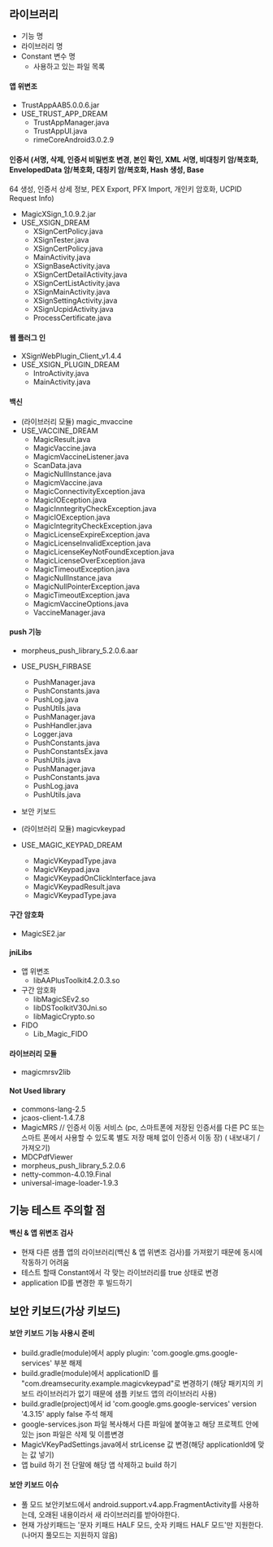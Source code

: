## 라이브러리
* 기능 명
* 라이브러리 명
* Constant 변수 명
  - 사용하고 있는 파일 목록

#### 앱 위변조
* TrustAppAAB5.0.0.6.jar
* USE_TRUST_APP_DREAM
  - TrustAppManager.java
  - TrustAppUI.java
  - rimeCoreAndroid3.0.2.9

#### 인증서 (서명, 삭제, 인증서 비밀번호 변경, 본인 확인, XML 서명, 비대칭키 암/복호화, EnvelopedData 암/복호화, 대칭키 암/복호화, Hash 생성, Base
  64 생성, 인증서 상세 정보, PEX Export, PFX Import, 개인키 암호화, UCPID Request Info)
* MagicXSign_1.0.9.2.jar
* USE_XSIGN_DREAM
  - XSignCertPolicy.java
  - XSignTester.java
  - XSignCertPolicy.java
  - MainActivity.java
  - XSignBaseActivity.java
  - XSignCertDetailActivity.java
  - XSignCertListActivity.java
  - XSignMainActivity.java
  - XSignSettingActivity.java
  - XSignUcpidActivity.java
  - ProcessCertificate.java

#### 웹 플러그 인
* XSignWebPlugin_Client_v1.4.4
* USE_XSIGN_PLUGIN_DREAM
  - IntroActivity.java
  - MainActivity.java

#### 백신
* (라이브러리 모듈) magic_mvaccine
* USE_VACCINE_DREAM
  - MagicResult.java
  - MagicVaccine.java
  - MagicmVaccineListener.java
  - ScanData.java
  - MagicNullInstance.java
  - MagicmVaccine.java
  - MagicConnectivityException.java
  - MagicIOEception.java
  - MagicInntegrityCheckException.java
  - MagicIOException.java
  - MagicIntegrityCheckException.java
  - MagicLicenseExpireException.java
  - MagicLicenseInvalidException.java
  - MagicLicenseKeyNotFoundException.java
  - MagicLicenseOverException.java
  - MagicTimeoutException.java
  - MagicNullInstance.java
  - MagicNullPointerException.java
  - MagicTimeoutException.java
  - MagicmVaccineOptions.java
  - VaccineManager.java

#### push 기능
* morpheus_push_library_5.2.0.6.aar
* USE_PUSH_FIRBASE
  - PushManager.java
  - PushConstants.java
  - PushLog.java
  - PushUtils.java
  - PushManager.java
  - PushHandler.java
  - Logger.java
  - PushConstants.java
  - PushConstantsEx.java
  - PushUtils.java
  - PushManager.java
  - PushConstants.java
  - PushLog.java
  - PushUtils.java

* 보안 키보드
* (라이브러리 모듈) magicvkeypad
* USE_MAGIC_KEYPAD_DREAM
  - MagicVKeypadType.java
  - MagicVKeypad.java
  - MagicVKeypadOnClickInterface.java
  - MagicVKeypadResult.java
  - MagicVKeypadType.java

#### 구간 암호화
* MagicSE2.jar

#### jniLibs
  * 앱 위변조
    - libAAPlusToolkit4.2.0.3.so
  * 구간 암호화
    - libMagicSEv2.so
    - libDSToolkitV30Jni.so
    - libMagicCrypto.so
  * FIDO
    - Lib_Magic_FIDO

#### 라이브러리 모듈
  - magicmrsv2lib

#### Not Used library

- commons-lang-2.5
- jcaos-client-1.4.7.8
- MagicMRS // 인증서 이동 서비스 (pc, 스마트폰에 저장된 인증서를 다른 PC 또는 스마트 폰에서 사용할 수 있도록 별도 저장 매체 없이 인증서 이동 장) (
  내보내기 / 가져오기)
- MDCPdfViewer
- morpheus_push_library_5.2.0.6
- netty-common-4.0.19.Final
- universal-image-loader-1.9.3

## 기능 테스트 주의할 점

#### 백신 & 앱 위변조 검사

- 현재 다른 샘플 앱의 라이브러리(백신 & 앱 위변조 검사)를 가져왔기 때문에 동시에 작동하기 어려움
- 테스트 할때 Constant에서 각 맞는 라이브러리를 true 상태로 변경
- application ID를 변경한 후 빌드하기

## 보안 키보드(가상 키보드)

#### 보안 키보드 기능 사용시 준비

- build.gradle(module)에서 apply plugin: 'com.google.gms.google-services' 부분 해제
- build.gradle(module)에서 applicationID 를 "com.dreamsecurity.example.magicvkeypad"로 변경하기 (해당 패키지의
  키보드 라이브러리가 없기 때문에 샘플 키보드 앱의 라이브러리 사용)
- build.gradle(project)에서 id 'com.google.gms.google-services' version '4.3.15' apply false 주석 해제
- google-services.json 파일 복사해서 다른 파일에 붙여놓고 해당 프로젝트 안에 있는 json 파일은 삭제 및 이름변경
- MagicVKeyPadSettings.java에서 strLicense 값 변경(해당 applicationId에 맞는 값 넣기)
- 앱 build 하기 전 단말에 해당 앱 삭제하고 build 하기

#### 보안 키보드 이슈

- 풀 모드 보안키보드에서 android.support.v4.app.FragmentActivity를 사용하는데, 오래된 내용이라서 새 라이브러리를 받아야한다.
- 현재 가상키패드는 '문자 키패드 HALF 모드, 숫자 키패드 HALF 모드'만 지원한다. (나머지 풀모드는 지원하지 않음)
